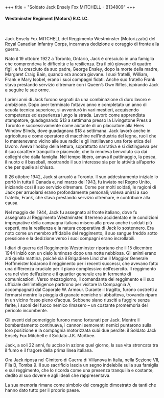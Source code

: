 +++
title = "Soldato Jack Ensely Fox MITCHELL - B134809"
+++

#### Westminster Regiment (Motors) R.C.I.C.
<br>


Jack Ensely Fox MITCHELL del Reggimento Westminster (Motorizzato) del Royal Canadian Infantry Corps, incarnava dedizione e coraggio di fronte alla guerra.

Nato il 19 ottobre 1922 a Toronto, Ontario, Jack è cresciuto in una famiglia che comprendeva le difficoltà e la resilienza. Era il più giovane di quattro figli, e fu cresciuto da suo padre, George Ensley, dopo la morte della madre, Margaret Craig Bain, quando era ancora giovane. I suoi fratelli, William, Frank e Mary Isobel, erano i suoi compagni fidati. Anche suo fratello Frank stava prestando servizio oltremare con i Queen’s Own Rifles, ispirando Jack a seguire le sue orme.

I primi anni di Jack furono segnati da una combinazione di duro lavoro e ambizione. Dopo aver terminato l’ottavo anno e completato un anno di scuola tecnica superiore, si avventurò in vari mestieri, acquisendo competenze ed esperienza lungo la strada. Lavorò come apprendista stampatore, guadagnando $13 a settimana presso la Livingstone Press a Toronto e successivamente come aiutante di un placcatore alla Hees Window Blinds, dove guadagnava $18 a settimana. Jack lavorò anche in agricoltura e come operatore di macchine nell’industria del legno, ruoli che lo mantenevano vicino alle sue radici e gli instillavano una forte etica del lavoro. Aveva l’hobby della lettura, soprattutto narrativa e si distingueva per il suo carattere tranquillo e piacevole, che lo rendeva benvoluto sia dai colleghi che dalla famiglia. Nel tempo libero, amava il pattinaggio, la pesca, il nuoto e il baseball, mostrando il suo interesse sia per le attività all’aperto che per quelle al chiuso.

Il 26 ottobre 1942, Jack si arruolò a Toronto. Il suo addestramento iniziale lo portò in tutta il Canada e, nel marzo del 1943, fu inviato nel Regno Unito, iniziando così il suo servizio oltremare. 
Come per molti soldati, le ragioni di Jack per arruolarsi erano profondamente personali; voleva unirsi a suo fratello, Frank, che stava prestando servizio oltremare, e contribuire alla causa.

Nel maggio del 1944, Jack fu assegnato al fronte italiano, dove fu assegnato al Reggimento Westminster. Il terreno accidentato e le condizioni impegnative della campagna italiana misero alla prova anche i soldati più esperti, ma la resilienza e la natura cooperativa di Jack lo sostennero. Era noto come un membro affidabile del reggimento, il suo sangue freddo sotto pressione e la dedizione verso i suoi compagni erano incrollabili.

I diari di guerra del Reggimento Westminster riportano che il 15 dicembre 1944 iniziò con un cielo luminoso dopo una notte nebbiosa. Gli animi erano alti quella mattina, poiché sia il Brigadiere Lind che il Maggior Generale Hoffmeister lodarono il reggimento per i recenti successi, che avevano fatto una differenza cruciale per il piano complessivo dell’esercito. Il reggimento era nel vivo dell’azione e il quartier generale era in fermento di comunicazioni. Verso mezzogiorno, il comandante del reggimento e il suo ufficiale dell’intelligence partirono per visitare la Compagnia A, accompagnati dal Caporale W. Armour. Durante il tragitto, furono costretti a fermarsi mentre la pioggia di granate nemiche si abbatteva, trovando riparo in un vicino fosso pieno d’acqua. Sebbene siano riusciti a fuggire senza ferite, i suoni del fuoco nemico rimasero – un costante promemoria del pericolo incombente.

Gli eventi del pomeriggio furono meno fortunati per Jack. Mentre il bombardamento continuava, i cannoni semoventi nemici puntarono sulla loro posizione e la compagnia motorizzata subì due perdite: il Soldato Jack Ensely Fox Mitchell e il Soldato J.K. McAbee.

Jack, a soli 22 anni, fu ucciso in azione quel giorno, la sua vita stroncata tra il fumo e il fragore della prima linea italiana.

Ora Jack riposa nel Cimitero di Guerra di Villanova in Italia, nella Sezione VII, Fila B, Tomba 9. 
Il suo sacrificio lascia un segno indelebile sulla sua famiglia e sul reggimento, che lo ricorda come una presenza tranquilla e costante, dedito al suo dovere e agli ideali che rappresentava.

La sua memoria rimane come simbolo del coraggio dimostrato da tanti che hanno dato tutto per il proprio paese.

